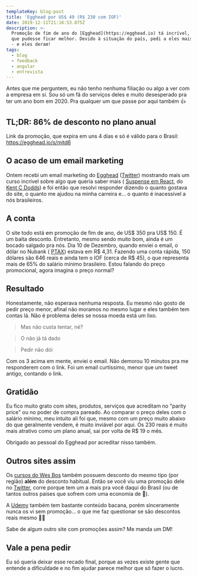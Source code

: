 ```yaml
---
templateKey: blog-post
title: 'Egghead por US$ 49 (R$ 230 com IOF)'
date: 2019-12-11T21:18:53.875Z
description: >-
  Promoção de fim de ano do [Egghead](https://egghead.io) tá incrível, mas achei
  que pudesse ficar melhor. Devido à situação do país, pedi a eles mais desconto
  - e eles deram!
tags:
  - blog
  - feedback
  - angular
  - entrevista
---
```


Antes que me perguntem, eu não tenho nenhuma filiação ou algo a ver com a
empresa em si. Sou só um fã do serviços deles e muito desesperado pra ter um ano
bom em 2020. Pra qualquer um que passe por aqui também 👍

## TL;DR: 86% de desconto no plano anual

Link da promoção, que expira em uns 4 dias e só é válido para o Brasil:
https://egghead.io/s/mjtd6

## O acaso de um email marketing

Ontem recebi um email marketing do [Egghead](https://egghead.io)
([Twitter](https://twitter.com/eggheadio)) mostrando mais um curso incrível
sobre algo que queria saber mais (
[Suspense em React](https://egghead.io/courses/use-suspense-to-simplify-your-async-ui), do [Kent C Dodds](https://twitter.com/kentcdodds)) e foi então que resolvi
responder dizendo o quanto gostava do site, o quanto me ajudou na minha
carreira e... o quanto é inacessível a nós brasileiros.

## A conta

O site todo está em promoção de fim de ano, de US$ 350 pra US$ 150. É um baita
desconto. Entretanto, mesmo sendo muito bom, ainda é um bocado salgado
pra nós. Dia 10 de Dezembro, quando enviei o email, o dólar no Nubank (
[PTAX](https://pt.wikipedia.org/wiki/Ptax)) estava em R$ 4,31. Fazendo uma
conta rápida, 150 dólares são 646 reais e ainda tem o IOF (cerca de R$ 45), o
que representa mais de 65% do salário mínimo brasileiro. Estou falando do
preço promocional, agora imagina o preço normal?

## Resultado

Honestamente, não esperava nenhuma resposta. Eu mesmo não gosto de pedir
preço menor, afinal não moramos no mesmo lugar e eles também tem contas lá.
Não é problema deles se nossa moeda está um lixo.

> Mas não custa tentar, né?

> O não já tá dado

> Pedir não dói

Com os 3 acima em mente, enviei o email. Não demorou 10 minutos pra me
responderem com o link. Foi um email curtíssimo, menor que um tweet
antigo, contando o link.

## Gratidão

Eu fico muito grato com sites, produtos, serviços que acreditam no
"parity price" ou no poder de compra pareado. Ao comparar o preço deles com o
salário mínimo, meu intuito ali foi que, mesmo com um preço muito abaixo do
que geralmente vendem, é muito inviável por aqui. Os 230 reais é muito mais
atrativo como um plano anual, sai por volta de R\$ 19 o mês.

Obrigado ao pessoal do Egghead por acreditar nisso também.

## Outros sites assim

Os [cursos do Wes Bos](https://wesbos.com/courses/) também possuem desconto
do mesmo tipo (por região) **além** do desconto habitual. Então se você viu
uma promoção dele no [Twitter](https://twitter.com/wesbos), corre porque tem
um a mais pra você daqui do Brasil (ou de tantos outros países que sofrem com
uma economia de 💩).

A [Udemy](https://www.udemy.com/) também tem bastante conteúdo bacana, porém
sinceramente nunca os vi sem promoção... o que me faz questionar se são
descontos reais mesmo 🤷‍♂

Sabe de algum outro site com promoções assim? Me manda um DM!

## Vale a pena pedir

Eu só queria deixar esse recado final, porque as vezes existe gente que
entende a dificuldade e no fim ajudar parece melhor que só fazer o lucro.
